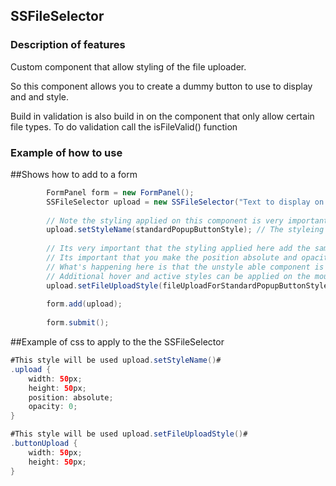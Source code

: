 
## SSFileSelector

### Description of features

Custom component that allow styling of the file uploader. 

So this component allows you to create a dummy button to use to display and and style.

Build in validation is also build in on the component that only allow certain file types.  To do validation call the isFileValid() function

### Example of how to use

##Shows how to add to a form
```java
        FormPanel form = new FormPanel();
        SSFileSelector upload = new SSFileSelector("Text to display on the button");
        
        // Note the styling applied on this component is very important to the success to the component
        upload.setStyleName(standardPopupButtonStyle); // The styleing applyed here is the styling applied to the button that you want to display
        
        // Its very important that the styling applied here add the same margin and size as the button above.
        // Its important that you make the position absolute and opacity 0
        // What's happening here is that the unstyle able component is displayed over the button created above but is completely see through
        // Additional hover and active styles can be applied on the mouse over, mouse out and mouse down events.
        upload.setFileUploadStyle(fileUploadForStandardPopupButtonStyle);
        
        form.add(upload);
        
        form.submit();
```

##Example of css to apply to the the SSFileSelector
```java
#This style will be used upload.setStyleName()#
.upload {
    width: 50px;
    height: 50px;
    position: absolute;
    opacity: 0;
}

#This style will be used upload.setFileUploadStyle()#
.buttonUpload {
    width: 50px;
    height: 50px;
}
```
